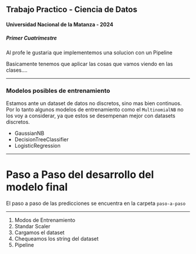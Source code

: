 ## Trabajo Practico - Ciencia de Datos

#### Universidad Nacional de la Matanza - 2024

##### Primer Cuatrimestre

Al profe le gustaria que implementemos una solucion con un Pipeline

Basicamente tenemos que aplicar las cosas que vamos viendo en las clases....

---

### Modelos posibles de entrenamiento
Estamos ante un dataset de datos no discretos, sino mas bien continuos. Por lo tanto algunos modelos de entrenamiento como el `MultinomialNB` no los voy a considerar, ya que estos se desempenan mejor con datasets discretos.

- GaussianNB
- DecisionTreeClassifier
- LogisticRegression

---

# Paso a Paso del desarrollo del modelo final
El paso a paso de las predicciones se encuentra en la carpeta `paso-a-paso`

---
1. Modos de Entrenamiento
2. Standar Scaler
3. Cargamos el dataset
4. Chequeamos los string del dataset
5. Pipeline